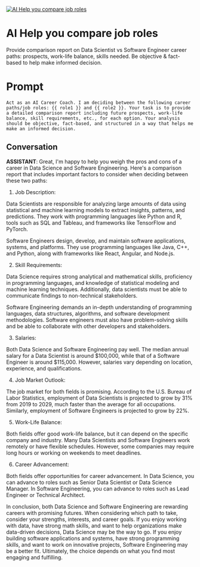 
[![AI Help you compare job roles](https://flow-prompt-covers.s3.us-west-1.amazonaws.com/icon/cute/cute_6.png)]()
# AI Help you compare job roles 
Provide comparison report on Data Scientist vs Software Engineer career paths: prospects, work-life balance, skills needed. Be objective & fact-based to help make informed decision.

# Prompt

```
Act as an AI Career Coach. I am deciding between the following career paths/job roles: {{ role1 }} and {{ role2 }}. Your task is to provide a detailed comparison report including future prospects, work-life balance, skill requirements, etc., for each option. Your analysis should be objective, fact-based, and structured in a way that helps me make an informed decision.
```

## Conversation

**ASSISTANT**: Great, I'm happy to help you weigh the pros and cons of a career in Data Science and Software Engineering. Here's a comparison report that includes important factors to consider when deciding between these two paths:



1. Job Description:

Data Scientists are responsible for analyzing large amounts of data using statistical and machine learning models to extract insights, patterns, and predictions. They work with programming languages like Python and R, tools such as SQL and Tableau, and frameworks like TensorFlow and PyTorch.



Software Engineers design, develop, and maintain software applications, systems, and platforms. They use programming languages like Java, C++, and Python, along with frameworks like React, Angular, and Node.js.



2. Skill Requirements:

Data Science requires strong analytical and mathematical skills, proficiency in programming languages, and knowledge of statistical modeling and machine learning techniques. Additionally, data scientists must be able to communicate findings to non-technical stakeholders.



Software Engineering demands an in-depth understanding of programming languages, data structures, algorithms, and software development methodologies. Software engineers must also have problem-solving skills and be able to collaborate with other developers and stakeholders.



3. Salaries:

Both Data Science and Software Engineering pay well. The median annual salary for a Data Scientist is around $100,000, while that of a Software Engineer is around $115,000. However, salaries vary depending on location, experience, and qualifications.



4. Job Market Outlook:

The job market for both fields is promising. According to the U.S. Bureau of Labor Statistics, employment of Data Scientists is projected to grow by 31% from 2019 to 2029, much faster than the average for all occupations. Similarly, employment of Software Engineers is projected to grow by 22%.



5. Work-Life Balance:

Both fields offer good work-life balance, but it can depend on the specific company and industry. Many Data Scientists and Software Engineers work remotely or have flexible schedules. However, some companies may require long hours or working on weekends to meet deadlines.



6. Career Advancement:

Both fields offer opportunities for career advancement. In Data Science, you can advance to roles such as Senior Data Scientist or Data Science Manager. In Software Engineering, you can advance to roles such as Lead Engineer or Technical Architect.



In conclusion, both Data Science and Software Engineering are rewarding careers with promising futures. When considering which path to take, consider your strengths, interests, and career goals. If you enjoy working with data, have strong math skills, and want to help organizations make data-driven decisions, Data Science may be the way to go. If you enjoy building software applications and systems, have strong programming skills, and want to work on innovative projects, Software Engineering may be a better fit. Ultimately, the choice depends on what you find most engaging and fulfilling.



